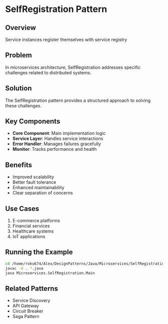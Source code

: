 # SelfRegistration Pattern

## Overview
Service instances register themselves with service registry

## Problem
In microservices architecture, SelfRegistration addresses specific challenges related to distributed systems.

## Solution
The SelfRegistration pattern provides a structured approach to solving these challenges.

## Key Components
- **Core Component**: Main implementation logic
- **Service Layer**: Handles service interactions
- **Error Handler**: Manages failures gracefully
- **Monitor**: Tracks performance and health

## Benefits
- Improved scalability
- Better fault tolerance
- Enhanced maintainability
- Clear separation of concerns

## Use Cases
1. E-commerce platforms
2. Financial services
3. Healthcare systems
4. IoT applications

## Running the Example
```bash
cd /home/roku674/Alex/DesignPatterns/Java/Microservices/SelfRegistration
javac -d . *.java
java Microservices.SelfRegistration.Main
```

## Related Patterns
- Service Discovery
- API Gateway
- Circuit Breaker
- Saga Pattern
